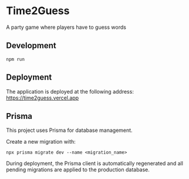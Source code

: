 # Time2Guess

A party game where players have to guess words

## Development

```
npm run
```

## Deployment

The application is deployed at the following address: https://time2guess.vercel.app

## Prisma

This project uses Prisma for database management.

Create a new migration with:

```
npx prisma migrate dev --name <migration_name>
```

During deployment, the Prisma client is automatically regenerated and all pending migrations are applied to the production database.
